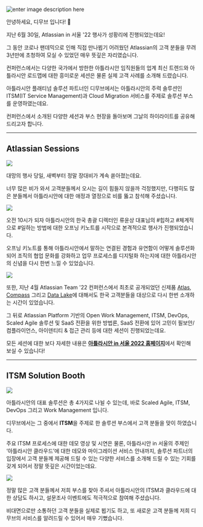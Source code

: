![enter image description here](https://d15k2d11r6t6rl.cloudfront.net/public/users/Integrators/208d7955-33b5-4ad5-b739-82f8ce94ecac/8a9982ff7519604f01751c35c4ac0507/AIS_Banner.png)

안녕하세요, 디무브 입니다! 🎈

지난 6월 30일, Atlassian in 서울 '22 행사가 성황리에 진행되었는데요!

그 동안 코로나 팬데믹으로 인해 직접 만나뵙기 어려웠던 Atlassian의 고객 분들을 무려 3년만에 초청하여 모실 수 있었던 매우 뜻깊은 자리였습니다.

컨퍼런스에서는 다양한 국가에서 방한한 아틀라시안 임직원들의 업계 최신 트렌드와 아틀라시안 로드맵에 대한 흥미로운 세션은 물론 실제 고객 사례를 소개해 드렸습니다.

아틀라시안 플래티넘 솔루션 파트너인 디무브에서는 아틀라시안의 주력 솔루션인 ITSM(IT Service Management)과 Cloud Migration 서비스를 주제로 솔루션 부스를 운영하였는데요.

컨퍼런스에서 소개된 다양한 세션과 부스 현장을 돌아보며 그날의 하이라이트를 공유해드리고자 합니다.

---
## Atlassian Sessions


![](/assets/images/blog/atlassianinseoul_1.png)

대망의 행사 당일, 새벽부터 정말 장대비가 계속 쏟아졌는데요.

너무 많은 비가 와서 고객분들께서 오시는 길이 힘들지 않을까 걱정했지만, 다행히도 많은 분들께서 아틀라시안에 대한 애정과 열정으로 비를 뚫고 참석해 주셨습니다.

![](/assets/images/blog/atlassianinseoul_2.png)

오전 10시가 되자 아틀라시안의 한국 총괄 디렉터인 류윤상 대표님의 #힙하고 #체계적으로 #일하는 방법에 대한 오프닝 키노트를 시작으로 본격적으로 행사가 진행되었습니다. 

오프닝 키노트를 통해 아틀라시안에서 말하는 연결된 경험과 유연함이 어떻게 솔루션화 되어 조직의 협업 문화를 강화하고 업무 프로세스를 디지털화 하는지에 대한 아틀라시안의 신념을 다시 한번 느낄 수 있었습니다.


![](/assets/images/blog/atlassianinseoul_3.png)

또한, 지난 4월 Atlassian Team '22 컨퍼런스에서 최초로 공개되었던 신제품 [Atlas](http://blog.dmove.kr/inside%20atlassian/2022/04/20/Introducing-Atlas.html), [Compass](http://blog.dmove.kr/inside%20atlassian/2022/04/21/Introducing-Compass.html) 그리고 [Data Lake](http://blog.dmove.kr/inside%20atlassian/2022/04/26/Atlassian-Datalake-and-Analytics.html)에 대해서도 한국 고객분들을 대상으로 다시 한번 소개하는 시간이 있었습니다.

그 뒤로 Atlassian Platform 기반의 Open Work Management, ITSM, DevOps, Scaled Agile 솔루션 및 SaaS 전환을 위한 방법론, SaaS 전환에 있어 고민이 필보안/컴플라이언스, 아이덴티티 & 접근 관리 등에 대한 세션이 진행되었는데요.

모든 세션에 대한 보다 자세한 내용은 [**아틀라시안 in 서울 2022 홈페이지**](https://www.atlassiankr.com/ "https://www.atlassiankr.com/")에서 확인해 보실 수 있습니다!

---

## ITSM Solution Booth

![](/assets/images/blog/atlassianinseoul_4.png)

아틀라시안의 대표 솔루션은 총 4가지로 나뉠 수 있는데, 바로 Scaled Agile, ITSM, DevOps 그리고 Work Management 입니다.

디무브에서는 그 중에서 **ITSM**을 주제로 한 솔루션 부스에서 고객 분들을 맞이 하였습니다.

주요 ITSM 프로세스에 대한 데모 영상 및 시연은 물론, 아틀라시안 in 서울의 주제인 ‘아틀라시안 클라우드’에 대한 데모와 마이그레이션 서비스 안내까지, 솔루션 파트너의 입장에서 고객 분들께 제공해 드릴 수 있는 다양한 서비스를 소개해 드릴 수 있는 기회를 갖게 되어서 정말 뜻깊은 시간이었는데요.

![](/assets/images/blog/atlassianinseoul_4.png)

정말 많은 고객 분들께서 저희 부스를 찾아 주셔서 아틀라시안의 ITSM과 클라우드에 대한 상담도 하시고, 설문조사 이벤트에도 적극적으로 참여해 주셨습니다.

비대면으로만 소통하던 고객 분들을 실제로 뵙기도 하고, 또 새로운 고객 분들께 저희 디무브의 서비스를 알려드릴 수 있어서 매우 기뻤습니다.




<!--stackedit_data:
eyJoaXN0b3J5IjpbLTEzMzEzMzMzNjUsMTM4NjgyNTQxNiwtMz
g1NjgwNDk5LDIwNjY2NTgwMjUsMTY1MTI5Njk3NiwtMjA4ODc0
NjYxMl19
-->